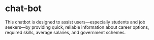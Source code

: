 # chat-bot
This chatbot is designed to assist users—especially students and job seekers—by providing quick, reliable information about career options, required skills, average salaries, and government schemes.
